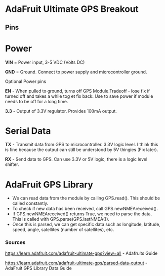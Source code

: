 # AdaFruit Ultimate GPS Breakout
## Pins
# Power
**VIN** = Power input, 3-5 VDC (Volts DC)

**GND** = Ground. Connect to power supply and microcontroller ground.

Optional Power pins

**EN** - When pulled to ground, turns off GPS Module.Tradeoff - lose fix if turned off and takes a while tog et fix back. Use to save power if module needs to be off for a long time.

**3.3** - Output of 3.3V regulator. Provides 100mA output.

# Serial Data
**TX** - Transmit data from GPS to microcontroller. 3.3V logic level. I think this is fine because the output can still be understood by 5V thingies (Fix later).

**RX** - Send data to GPS. Can use 3.3V or 5V logic, there is a logic level shifter.

# AdaFruit GPS Library
* We can read data from the module by calling GPS.read(). This should be called constantly.
* To check if new data has been received, call GPS.newNMEAreceived().
* If GPS.newNMEAreceived() returns True, we need to parse the data. This is called with GPS.parse(GPS.lastNMEA()).
* Once this is parsed, we can get specific data such as longitude, latitude, speed, angle, satellites (number of satellites), etc.


### Sources
https://learn.adafruit.com/adafruit-ultimate-gps?view=all - Adafruits Guide

https://learn.adafruit.com/adafruit-ultimate-gps/parsed-data-output - AdaFruit GPS Library Data Guide


